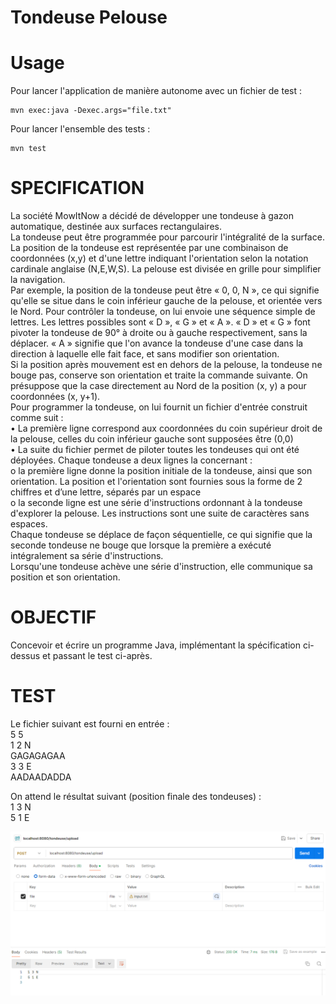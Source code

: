 Tondeuse Pelouse
===


# Usage
Pour lancer l'application de manière autonome avec un fichier de test :


```
mvn exec:java -Dexec.args="file.txt"
```

Pour lancer l'ensemble des tests :

```
mvn test
```


# SPECIFICATION

La société MowItNow a décidé de développer une tondeuse à gazon automatique,
destinée aux surfaces rectangulaires.  
La tondeuse peut être programmée pour parcourir l'intégralité de la surface. La
position de la tondeuse est représentée par une combinaison de coordonnées (x,y)
et d'une lettre indiquant l'orientation selon la notation cardinale anglaise (N,E,W,S).
La pelouse est divisée en grille pour simplifier la navigation.  
Par exemple, la position de la tondeuse peut être « 0, 0, N », ce qui signifie qu'elle
se situe dans le coin inférieur gauche de la pelouse, et orientée vers le Nord.
Pour contrôler la tondeuse, on lui envoie une séquence simple de lettres. Les lettres
possibles sont « D », « G » et « A ». « D » et « G » font pivoter la tondeuse de 90° à
droite ou à gauche respectivement, sans la déplacer. « A » signifie que l'on avance
la tondeuse d'une case dans la direction à laquelle elle fait face, et sans modifier
son orientation.  
Si la position après mouvement est en dehors de la pelouse, la tondeuse ne bouge
pas, conserve son orientation et traite la commande suivante.
On présuppose que la case directement au Nord de la position (x, y) a pour
coordonnées (x, y+1).  
Pour programmer la tondeuse, on lui fournit un fichier d'entrée construit comme
suit :  
• La première ligne correspond aux coordonnées du coin supérieur droit de la
pelouse, celles du coin inférieur gauche sont supposées être (0,0)  
• La suite du fichier permet de piloter toutes les tondeuses qui ont été
déployées. Chaque tondeuse a deux lignes la concernant :  
    o la première ligne donne la position initiale de la tondeuse, ainsi que
son orientation. La position et l'orientation sont fournies sous la forme
de 2 chiffres et d’une lettre, séparés par un espace  
    o la seconde ligne est une série d'instructions ordonnant à la tondeuse
d'explorer la pelouse. Les instructions sont une suite de caractères sans
espaces.  
Chaque tondeuse se déplace de façon séquentielle, ce qui signifie que la seconde
tondeuse ne bouge que lorsque la première a exécuté intégralement sa série
d'instructions.  
Lorsqu'une tondeuse achève une série d'instruction, elle communique sa position
et son orientation.  

# OBJECTIF
Concevoir et écrire un programme Java, implémentant la spécification ci-dessus et passant le test ci-après.

# TEST
Le fichier suivant est fourni en entrée :  
5 5  
1 2 N  
GAGAGAGAA  
3 3 E  
AADAADADDA  

On attend le résultat suivant (position finale des tondeuses) :  
1 3 N  
5 1 E

![img.png](img.png)